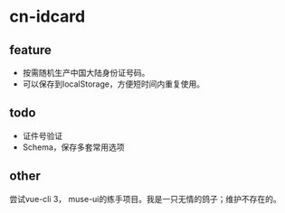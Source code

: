 # cn-idcard

## feature

* 按需随机生产中国大陆身份证号码。
* 可以保存到localStorage，方便短时间内重复使用。

## todo

* 证件号验证
* Schema，保存多套常用选项

## other

尝试vue-cli 3， muse-ui的练手项目。我是一只无情的鸽子；维护不存在的。
